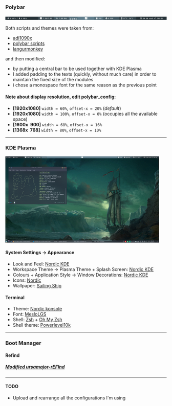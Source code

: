 ### Polybar

![Polybar Preview](Polybar/Polybar_preview.png?raw=true "Polybar Preview")

Both scripts and themes were taken from:

* [adi1090x](https://github.com/adi1090x/polybar-themes)
* [polybar scripts](https://github.com/polybar/polybar-scripts)
* [langurmonkey](https://gitlab.com/langurmonkey/dotfiles/blob/master/polybar/scripts/memory.sh)

and then modified:

* by putting a central bar to be used together with KDE Plasma
* I added padding to the texts (quickly, without much care) in order to maintain the fixed size of the modules
* i chose a monospace font for the same reason as the previous point

#### **Note** about display resolution, edit polybar_config:
* **[1920x1080]** `width = 60%`, `offset-x = 20%` (*default*)
* **[1920x1080]** `width = 100%`, `offset-x = 0%` (occupies all the available space)
* **[1600x&nbsp;&nbsp;900]** `width = 68%`, `offset-x = 16%`
* **[1368x&nbsp;&nbsp;768]** `width = 80%`, `offset-x = 10%`
---

### KDE Plasma

[![Desktop](Images/desktop_480x270.png)](https://raw.githubusercontent.com/hungerys/Dotfiles/master/Images/desktop_1920x1080.png)

#### System Settings -> Appearance

* Look and Feel: [Nordic KDE](https://store.kde.org/p/1327093)
* Workspace Theme -> Plasma Theme + Splash Screen: [Nordic KDE](https://store.kde.org/p/1327093)
* Colours + Application Style -> Window Decorations: [Nordic KDE](https://store.kde.org/p/1327093)
* Icons: [Nordic](https://www.gnome-look.org/dl?file_id=1567965545&file_type=application/x-xz&file_name=Nordic-Folders.tar.xz&file_size=24000&project_id=1267246)
* Wallpaper: [Sailing Ship](https://wallhaven.cc/w/45ope1)

#### Terminal

* Theme: [Nordic konsole](https://store.kde.org/p/1329371)
* Font: [MesloLGS](https://github.com/romkatv/powerlevel10k#recommended-meslo-nerd-font-patched-for-powerlevel10k)
* Shell: [Zsh](http://zsh.sourceforge.net/) + [Oh My Zsh](https://github.com/robbyrussell/oh-my-zsh)
* Shell theme: [Powerlevel10k](https://github.com/romkatv/powerlevel10k)
---

### Boot Manager
#### Refind

##### [Modified ursamajor-rEFInd](https://github.com/hungerys/Dotfiles/tree/master/Refind)

---
#### TODO
* Upload and rearrange all the configurations I'm using


